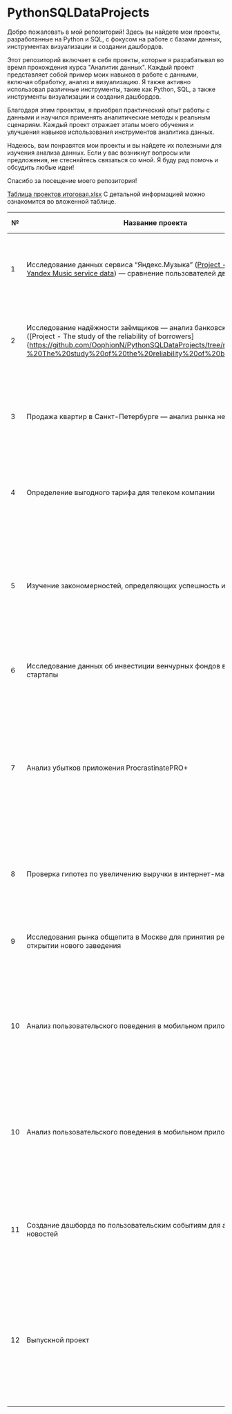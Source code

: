 # PythonSQLDataProjects

Добро пожаловать в мой репозиторий! Здесь вы найдете мои проекты, разработанные на Python и SQL, с фокусом на работе с базами данных, инструментах визуализации и создании дашбордов.

Этот репозиторий включает в себя проекты, которые я разрабатывал во время прохождения курса "Аналитик данных". Каждый проект представляет собой пример моих навыков в работе с данными, включая обработку, анализ и визуализацию. Я также активно использовал различные инструменты, такие как Python, SQL, а также инструменты визуализации и создания дашбордов.

Благодаря этим проектам, я приобрел практический опыт работы с данными и научился применять аналитические методы к реальным сценариям. Каждый проект отражает этапы моего обучения и улучшения навыков использования инструментов аналитика данных.

Надеюсь, вам понравятся мои проекты и вы найдете их полезными для изучения анализа данных. Если у вас возникнут вопросы или предложения, не стесняйтесь связаться со мной. Я буду рад помочь и обсудить любые идеи!

Спасибо за посещение моего репозитория!

[Таблица проектов итоговая.xlsx](https://github.com/OophionN/PythonSQLDataProjects/files/11946406/default.xlsx)
С детальной информацией можно ознакомится во вложенной таблице.


|№   |Название проекта                                                                         |Сфера деятельности                            |Направление деятельности     |Навыки и инструменты                                    |Задача проекта                                                                                                                               |Ключевые слова проекта                                                   |Синонимы работы                                                                                                                        |
|----|----------------------------------------------------------------------------------------|-----------------------------------------------|-------------------------------|-------------------------------------------------------|--------------------------------------------------------------------------------------------------------------------------------------------|-----------------------------------------------------------------------|---------------------------------------------------------------------------------------------------------------------------------------|
|1   |Исследование данных сервиса “Яндекс.Музыка” ([Project - Research of Yandex Music service data](https://github.com/OophionN/PythonSQLDataProjects/tree/main/Project%20-%20Research%20of%20Yandex%20Music%20service%20data)) — сравнение пользователей двух городов       |Интернет-сервисы, Стриминговый сервис           |Data Analyst                   |Python, Pandas                                         |На реальных данных Яндекс.Музыки сравнить поведение пользователей двух городов - Москвы и Санкт-Петербурга                                |обработка данных, дубликаты, пропуски, логическая индексация, группировка, сортировка            |data analyst, аналитик данных, аналитик, analyst                        |
|2   |Исследование надёжности заёмщиков — анализ банковских данных ([Project - The study of the reliability of borrowers] (https://github.com/OophionN/PythonSQLDataProjects/tree/main/Project%20-%20The%20study%20of%20the%20reliability%20of%20borrowers))                           |Банковская сфера, Кредитование                  |Data Analyst, Финансовый аналитик |предобработка данных, Python, Pandas                    |Исследовать влияет ли семейное положение и количество детей клиента на факт возврата кредита в срок, используя банковские данные         |обработка данных, дубликаты, пропуски, категоризация, декомпозиция                              |data analyst, аналитик данных, аналитик, финансовый аналитик, analyst     |
|3   |Продажа квартир в Санкт-Петербурге — анализ рынка недвижимости                           |Интернет-сервисы, Площадки объявлений           |Маркетинг-аналитик, Fraud-аналитик, Data Analyst |Python, Pandas, Matplotlib, исследовательский анализ данных, визуализация данных, предобработка данных |Определить рыночную стоимость объектов недвижимости и типичные параметры квартир, используя данные сервиса Яндекс.Недвижимость          |обработка данных, histogram, boxplot, scattermatrix, категоризация, scatterplot, фрод-мониторинг|маркетинговый аналитик, фрод аналитик, fraud analyst, data analyst, аналитик данных, аналитик, analyst|
|4   |Определение выгодного тарифа для телеком компании                                       |Телеком                                        |Маркетинг-аналитик, Продуктовый аналитик, Data Analyst|Python, Pandas, Matplotlib, NumPy, SciPy, описательная статистика, проверка статистических гипотез|Проанализировать поведение клиентов и определить оптимальный тариф, используя данные клиентов оператора сотовой связи            |обработка данных, histogram, boxplot, статистический тест, критерий Стьюдента                      |аналитик, analyst, аналитик данных, data analyst                           |
|5   |Изучение закономерностей, определяющих успешность игр                                  |Gamedev, Интернет-магазины                     |Маркетинг-аналитик, Продуктовый аналитик        |Python, Pandas, NumPy, Matplotlib, предобработка данных, исследовательский анализ данных, описательная статистика, проверка статистических гипотез|Выявить закономерности, определяющие успешность игры, используя исторические данные о продажах, оценки пользователей и экспертов, жанры и платформы|обработка данных, histogram, boxplot, статистический тест, критерий Стьюдента, piechart         |игровой аналитик, game analyst, аналитик игрового проекта, продуктовый аналитик, product analyst, gamedev analyst, аналитик геймдев|
| 6 | Исследование данных об инвестиции венчурных фондов в компании-стартапы | Стартапы                     | Data Analyst                  | SQL, PostgreSQL                                         | Произвести различные выгрузки данных венчурных фондов с помощью SQL                                                                                                                             | обработка данных, выгрузка данных, SQL                     | аналитик sql, sql analyst, аналитик, analyst, reporting analyst                                            |
| 7 | Анализ убытков приложения ProcrastinatePRO+                         | Интернет-сервисы, Стартапы   | Маркетинг-аналитик, Продуктовый аналитик                | Python, Pandas, Matplotlib, когортный анализ, юнит-экономика, продуктовые метрики, Seaborn                                             | Задача для маркетингового аналитика развлекательного приложения Procrastinate Pro+. Несмотря на огромные вложения в рекламу, последние несколько месяцев компания терпит убытки. Ваша задача — разобраться в причинах и помочь компании выйти в плюс. | обработка данных, статистический тест, LTV, CAC, когортный анализ | маркетолог аналитик, marketing analyst, маркетинговый аналитик, веб-аналитик, web-analyst, продуктовый аналитик |
| 8 | Проверка гипотез по увеличению выручки в интернет-магазине           | Интернет-магазины            | Маркетинг-аналитик                                | Python, Pandas, Matplotlib, SciPy, A/B-тестирование, проверка статистических гипотез | Используя данные интернет-магазина приоритезировать гипотезы, произвести оценку результатов A/B-тестирования различными методами                                                                   | A/B-тест, статистический тест, фреймворк, RICE, ICE         | продуктовый аналитик, product analyst, аналитик продукта, product data analyst                                  |
| 9 | Исследования рынка общепита в Москве для принятия решения об открытии нового заведения | Стартапы, Бизнес, Оффлайн   | Data Analyst, Маркетинг-аналитик, Аналитик (универсал) | Python, Pandas, Seaborn, Plotly, визуализация данных | Исследование рынка общественного питания на основе открытых данных, подготовка презентации для инвесторов                                                                                      | обработка данных, визуализация данных, создание презентаций | data analyst, аналитик данных, аналитик, analyst                                                                  |
| 10 | Анализ пользовательского поведения в мобильном приложении            | Стартапы, Бизнес, Интернет-сервисы | Маркетинг-аналитик, Продуктовый аналитик | A/B-тестирование, Python, Pandas, Matplotlib, Seaborn, событийная аналитика, продуктовые метрики, Plotly, проверка статистических гипотез, визуализация данных | На основе данных использования мобильного приложения для продажи продуктов питания проанализировать воронку продаж, а также оценить результаты A/A/B-тестирования                                       | A/B-тест, визуализация, статистический тест                | аналитик мобильного приложения, аналитик продукта, продуктовый аналитик, product analyst, mobile app analyst |
| 10 | Анализ пользовательского поведения в мобильном приложении            | Стартапы, Бизнес, Интернет-сервисы           | Маркетинг-аналитик, Продуктовый аналитик          | A/B-тестирование, Python, Pandas, Matplotlib, Seaborn, событийная аналитика, продуктовые метрики, Plotly, проверка статистических гипотез, визуализация данных | На основе данных использования мобильного приложения для продажи продуктов питания проанализировать воронку продаж, а также оценить результаты A/A/B-тестирования                                             | A/B-тест, визуализация, статистический тест                | аналитик мобильного приложения, аналитик продукта, продуктовый аналитик, product analyst, mobile app analyst                 |
| 11 | Создание дашборда по пользовательским событиям для агрегатора новостей | Интернет-сервисы, Площадки объявлений       | Маркетинг-аналитик, Data Analyst, Аналитик (универсал), BI-аналитик | Python, SQLAlchemy, PostgreSQL, dash, Tableau, продуктовые метрики, построение дашбордов                                                 | Используя данные Яндекс.Дзена построить дашборд с метриками взаимодействия пользователей с карточками статей                                    | дашборд, пайплайн, Yandex.Cloud, удаленный сервер, виртуальная машина, cron                                               | bi analyst, bi-аналитик, аналитик данных, data analyst, разработчик системы отчетности, reporting analyst                  |
| 12 | Выпускной проект                                                  | Банковская сфера, Gamedev, Оффлайн, Интернет-сервисы | Data Analyst, Аналитик (универсал)                | A/B-тестирование, Python, Pandas, Matplotlib, Seaborn, событийная аналитика, продуктовые метрики, Plotly, проверка статистических гипотез, визуализация данных, Python, SQLAlchemy, PostgreSQL, dash, Tableau | На основе всех полученных данных в курсе выполнить буткемп-проект по теме "банки"                                                              | data analyst, аналитик данных                                                                                         |                                                                                                                             |
